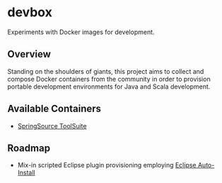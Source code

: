 # devbox


Experiments with Docker images for development.

## Overview

Standing on the shoulders of giants, this project aims to collect and compose Docker containers from the community in order to provision portable development environments for Java and Scala development.

## Available Containers

* [SpringSource ToolSuite](sts/README.md)

## Roadmap

* Mix-in scripted Eclipse plugin provisioning employing [Eclipse Auto-Install](https://github.com/kutschkem/Eclipse-Autoinstall)

